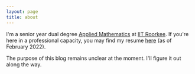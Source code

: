 ```yaml
---
layout: page
title: about
---
```

I'm a senior year dual degree [Applied Mathematics](https://www.iitr.ac.in/departments/MA/pages/index.html) at [IIT Roorkee](https://iitr.ac.in). If you're here in a professional capacity, you may find my resume [here](../assets/doc/resume.pdf) (as of February 2022). 

The purpose of this blog remains unclear at the moment. I'll figure it out along the way.
